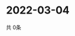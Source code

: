 # 2022-03-04
  共 0条

  <!-- BEGIN -->
  <!-- 最后更新时间Fri Mar 04 2022 19:03:02 GMT+0000 (Coordinated Universal Time) -->
  
  <!-- END -->
  
  